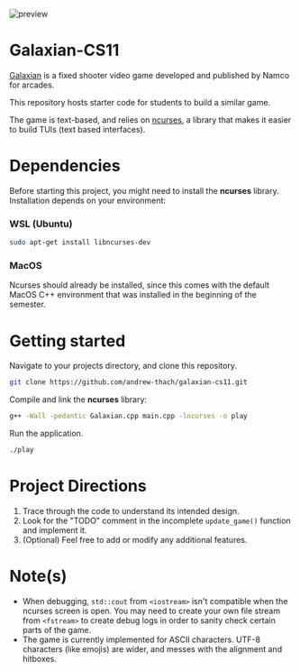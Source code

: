 ![preview](https://upload.wikimedia.org/wikipedia/en/0/09/Galaxian.png)

# Galaxian-CS11
[Galaxian](https://en.wikipedia.org/wiki/Galaxian) is a fixed shooter video game developed and published by Namco for arcades.

This repository hosts starter code for students to build a similar game.

The game is text-based, and relies on [ncurses](https://en.wikipedia.org/wiki/Ncurses), a library that makes it easier to build TUIs (text based interfaces).

# Dependencies
Before starting this project, you might need to install the **ncurses** library.
Installation depends on your environment:

### WSL (Ubuntu)
```bash
sudo apt-get install libncurses-dev
```

### MacOS
Ncurses should already be installed, since this comes with the default MacOS C++ environment that was installed in the beginning of the semester.

# Getting started
Navigate to your projects directory, and clone this repository.
```bash
git clone https://github.com/andrew-thach/galaxian-cs11.git
```



Compile and link the **ncurses** library:
```bash
g++ -Wall -pedantic Galaxian.cpp main.cpp -lncurses -o play
```

Run the application.
```bash
./play
```

# Project Directions
1. Trace through the code to understand its intended design.
2. Look for the "TODO" comment in the incomplete ```update_game()``` function and implement it.
3. (Optional) Feel free to add or modify any additional features.

# Note(s)
- When debugging, ```std::cout``` from ```<iostream>``` isn't compatible when the ncurses screen is open. 
You may need to create your own file stream from ```<fstream>``` to create debug logs in order to sanity check certain parts of the game.
- The game is currently implemented for ASCII characters. UTF-8 characters (like emojis) are wider, and messes with the alignment and hitboxes.
